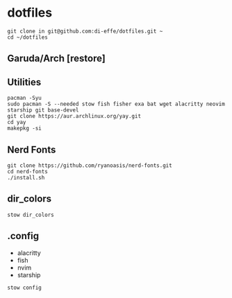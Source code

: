 # dotfiles

```
git clone in git@github.com:di-effe/dotfiles.git ~
cd ~/dotfiles
```

## Garuda/Arch [restore] 

## Utilities
```
pacman -Syu
sudo pacman -S --needed stow fish fisher exa bat wget alacritty neovim starship git base-devel
git clone https://aur.archlinux.org/yay.git
cd yay
makepkg -si
```



## Nerd Fonts
```
git clone https://github.com/ryanoasis/nerd-fonts.git
cd nerd-fonts
./install.sh
```

## dir_colors
```
stow dir_colors
```

## .config
- alacritty
- fish
- nvim
- starship
```
stow config
```
